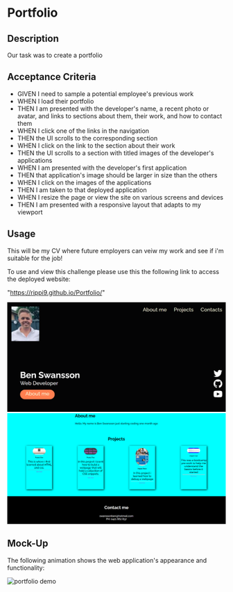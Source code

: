 # Portfolio

## Description

Our task was to create a portfolio

## Acceptance Criteria

* GIVEN I need to sample a potential employee's previous work
* WHEN I load their portfolio
* THEN I am presented with the developer's name, a recent photo or avatar, and links to sections about them, their work, and how to contact them
* WHEN I click one of the links in the navigation
* THEN the UI scrolls to the corresponding section
* WHEN I click on the link to the section about their work
* THEN the UI scrolls to a section with titled images of the developer's applications
* WHEN I am presented with the developer's first application
* THEN that application's image should be larger in size than the others
* WHEN I click on the images of the applications
* THEN I am taken to that deployed application
* WHEN I resize the page or view the site on various screens and devices
* THEN I am presented with a responsive layout that adapts to my viewport

## Usage

This will be my CV where future employers can veiw my work and see if i'm suitable for the job!

To use and view this challenge please use this the following link to access the deployed website:

 "https://rippi9.github.io/Portfolio/"

 ![image1p](./photos/portfolio%20p1.png)
 ![image1p](./photos/portfolio%20p2.png)


## Mock-Up

The following animation shows the web application's appearance and functionality:

![portfolio demo](./photos/02-advanced-css-homework-demo.gif)




